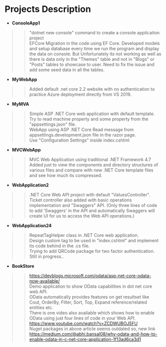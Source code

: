 
# Projects Description
* **ConsoleApp1**
>> "dotnet new console" command to create a console applicaiton project  
>> EFCore Migration in the code using EF Core.
>> Developed models and setup database every time we run the program and display the data on console.
>> But Unfortunately its not working as well as there is data only in the "Themes" table and not in 
>> "Blogs" or "Posts" tables to showcase to user. Need to fix the issue and add some seed data in 
>> all the tables.
* **MyWebApp**
>> Added default .net core 2.2 website with no authentication to practice Azure deployment 
>> directly from VS 2019. 
* **MyMVA**
>>Simple ASP .NET Core web application with default template.  
>>Try to read machine property and some property from the "appsettings.json" file.  
>>WebApp using ASP .NET Core
>> Read message from appsettings.development.json file in the razor page.  
>> Use "Configuration Settings" inside index.cshtml
* **MVCWebApp**
>> MVC Web Application using traditional .NET Framework 4.7
>> Added just to view the components and directory structures of various 
>> files and compare with new .NET Core template files and see how
>> much its compressed.
* **WebApplication2**
>> .NET Core Web API project with default "ValuesController".  
>> Ticket controller also added with basic operations implementation and 
>> "Swaggers" API. (Only three lines of code to add 'Swaggers' in the API and
>> automatically Swaggers will create UI for us to access the Web API operations.) 
* **WebApplication24** 
>>RepeatTagHelper class in .NET Core web application.  
>>Design custom tag to be used in "index.cshtml" and implement its code behind in the .cs file.  
>>Trying to add QRCode package for two factor authentication. Still in progress..  
* **BookStore**  
>>https://devblogs.microsoft.com/odata/asp-net-core-odata-now-available/  
>>Demo application to show OData capabilities in dot net core web API.  
>>OData automatically provides features on get resultset like  
>>Cout, OrderBy, Filter, Sort, Top, Expand reference/related entities etc.  
>>There is one video also available which shows how to enable OData using just four lines of code in your Web API.  
>>https://www.youtube.com/watch?v=ZCDWUBOJ5FU  
>>Nuget packages in above article seems outdated so, new link  
>>https://medium.com/@abhi.bansal08/why-odata-and-how-to-enable-odata-in-c-net-core-application-1f13ad6ca3d1  
>>

